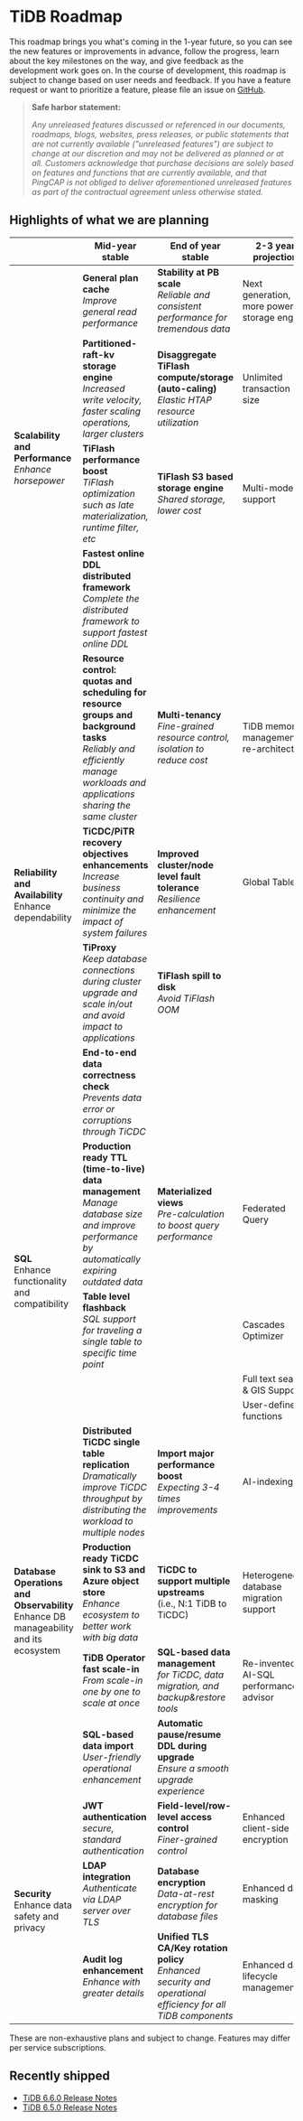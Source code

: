 # TiDB Roadmap

This roadmap brings you what's coming in the 1-year future, so you can see the new features or improvements in advance, follow the progress, learn about the key milestones on the way, and give feedback as the development work goes on. In the course of development, this roadmap is subject to change based on user needs and feedback. If you have a feature request or want to prioritize a feature, please file an issue on [GitHub](https://github.com/pingcap/tidb/issues).

> **Safe harbor statement:**
>
> *Any unreleased features discussed or referenced in our documents, roadmaps, blogs, websites, press releases, or public statements that are not currently available ("unreleased features") are subject to change at our discretion and may not be delivered as planned or at all. Customers acknowledge that purchase decisions are solely based on features and functions that are currently available, and that PingCAP is not obliged to deliver aforementioned unreleased features as part of the contractual agreement unless otherwise stated.*

## Highlights of what we are planning

<table>
<thead>
  <tr>
    <th></th>
    <th>Mid-year stable<br></th>
    <th>End of year stable<br></th>
    <th>2-3 year projection</th>
  </tr>
</thead>
<tbody>
  <tr>
    <td rowspan="4"><b>Scalability and Performance</b><br><i>Enhance horsepower</i></td>
    <td><b>General plan cache</b><br><i>Improve general read performance</i></td>
    <td><b>Stability at PB scale</b><br><i>Reliable and consistent performance for tremendous data</i></td>
    <td>Next generation, more powerful storage engine</td>
  </tr>
  <tr>
    <td><b>Partitioned-raft-kv storage engine</b><br><i>Increased write velocity, faster scaling operations, larger clusters</i></td>
    <td><b>Disaggregate TiFlash compute/storage (auto-caling)</b><br><i>Elastic HTAP resource utilization</i></td>
    <td>Unlimited transaction size</td>
  </tr>
  <tr>
    <td><b>TiFlash performance boost</b><br><i>TiFlash optimization such as late materialization, runtime filter, etc</i></td>
    <td><b>TiFlash S3 based storage engine</b><br><i>Shared storage, lower cost</i></td>
    <td>Multi-model support</td>
  </tr>
  <tr>
    <td><b>Fastest online DDL distributed framework</b><br><i>Complete the distributed framework to support fastest online DDL</i></td>
    <td></td>
    <td></td>
  </tr>
  <tr>
    <td rowspan="4"><b>Reliability and Availability</b><br>Enhance dependability</td>
    <td><b>Resource control: quotas and scheduling for resource groups and background tasks</b><br><i>Reliably and efficiently manage workloads and applications sharing the same cluster</i></td>
    <td><b>Multi-tenancy</b><br><i>Fine-grained resource control, isolation to reduce cost</i></td>
    <td>TiDB memory management re-architecture</td>
  </tr>
  <tr>
    <td><b>TiCDC/PiTR recovery objectives enhancements</b><br><i>Increase business continuity and minimize the impact of system failures</i></td>
    <td><b>Improved cluster/node level fault tolerance</b><br><i>Resilience enhancement</i></td>
    <td>Global Table</td>
  </tr>
  <tr>
    <td><b>TiProxy</b><br><i>Keep database connections during cluster upgrade and scale in/out and avoid impact to applications</i></td>
    <td><b>TiFlash spill to disk</b><br><i>Avoid TiFlash OOM</i></td>
    <td></td>
  </tr>
  <tr>
    <td><b>End-to-end data correctness check</b><br><i>Prevents data error or corruptions through TiCDC</i></td>
    <td></td>
    <td></td>
  </tr>
  <tr>
    <td rowspan="4"><b>SQL</b><br>Enhance functionality and compatibility</td>
    <td><b>Production ready TTL (time-to-live) data management</b><br><i>Manage database size and improve performance by automatically expiring outdated data</i></td>
    <td><b>Materialized views</b><br><i>Pre-calculation to boost query performance</i></td>
    <td>Federated Query</td>
  </tr>
  <tr>
    <td><b>Table level flashback</b><br><i>SQL support for traveling a single table to specific time point</i></td>
    <td></td>
    <td>Cascades Optimizer</td>
  </tr>
  <tr>
    <td></td>
    <td></td>
    <td>Full text search &amp; GIS Support</td>
  </tr>
  <tr>
    <td></td>
    <td></td>
    <td>User-defined functions</td>
  </tr>
  <tr>
    <td rowspan="4"><b>Database Operations and Observability</b><br>Enhance DB manageability and its ecosystem</td>
    <td><b>Distributed TiCDC single table replication</b><br><i>Dramatically improve TiCDC throughput by distributing the workload to multiple nodes</i></td>
    <td><b>Import major performance boost </b><br><i>Expecting 3-4 times improvements</i></td>
    <td>AI-indexing</td>
  </tr>
  <tr>
    <td><b>Production ready TiCDC sink to S3 and Azure object store</b><br><i>Enhance ecosystem to better work with big data</i></td>
    <td><b>TiCDC to support multiple upstreams</b><br>(i.e., N:1 TiDB to TiCDC)</td>
    <td>Heterogeneous database migration support</td>
  </tr>
  <tr>
    <td><b>TiDB Operator fast scale-in</b><br><i>From scale-in one by one to scale at once</i></td>
    <td><b>SQL-based data management</b><br><i>for TiCDC, data migration, and backup&amp;restore tools</i></td>
    <td>Re-invented AI-SQL performance advisor</td>
  </tr>
  <tr>
    <td><b>SQL-based data import</b><br><i>User-friendly operational enhancement</i></td>
    <td><b>Automatic pause/resume DDL during upgrade</b><br><i>Ensure a smooth upgrade experience</i></td>
    <td></td>
  </tr>
  <tr>
    <td rowspan="3"><b>Security</b><br>Enhance data safety and privacy</td>
    <td><b>JWT authentication</b><br><i>secure, standard authentication</i></td>
    <td><b>Field-level/row-level access control</b><br><i>Finer-grained control</i></td>
    <td>Enhanced client-side encryption</td>
  </tr>
  <tr>
    <td><b>LDAP integration</b><br><i>Authenticate via LDAP server over TLS</i></td>
    <td><b>Database encryption</b><br><i>Data-at-rest encryption for database files</i></td>
    <td>Enhanced data masking</td>
  </tr>
  <tr>
    <td><b>Audit log enhancement</b><br><i>Enhance with greater details</i></td>
    <td><b>Unified TLS CA/Key rotation policy</b><br><i>Enhanced security and operational efficiency for all TiDB components</i></td>
    <td>Enhanced data lifecycle management</td>
  </tr>
</tbody>
</table>

These are non-exhaustive plans and subject to change. Features may differ per service subscriptions.

## Recently shipped

- [TiDB 6.6.0 Release Notes](https://docs.pingcap.com/tidb/v6.6/release-6.6.0)
- [TiDB 6.5.0 Release Notes](https://docs.pingcap.com/tidb/v6.5/release-6.5.0)
